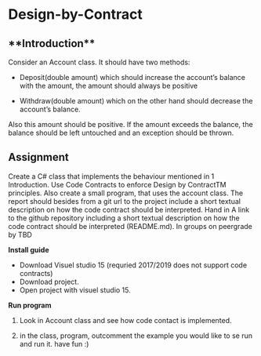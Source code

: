 # Design-by-Contract

<h2>**Introduction**</h2>

Consider an Account class. It should have two methods:

- Deposit(double amount) which should increase the account’s balance
with the amount, the amount should always be positive

- Withdraw(double amount) which on the other hand should decrease the
account’s balance. 

Also this amount should be positive. If the amount
exceeds the balance, the balance should be left untouched and an exception
should be thrown.

<h2>Assignment</h2>
Create a C# class that implements the behaviour mentioned in 1 Introduction.
Use Code Contracts to enforce Design by ContractTM principles. Also create a
small program, that uses the account class.
The report should besides from a git url to the project include a short textual
description on how the code contract should be interpreted.
Hand in
A link to the github repository including a short textual description on how the
code contract should be interpreted (README.md). In groups on peergrade
by TBD

**Install guide**

- Download Visuel studio 15 (requried 2017/2019 does not support code contracts)
- Download project.
- Open project with visuel studio 15.

**Run program**

1. Look in Account class and see how code contact is implemented.

2. in the class, program, outcomment the example you would like to se run and run it.
have fun :)

